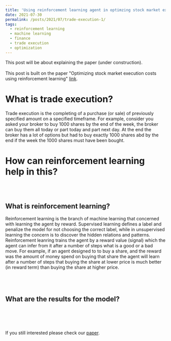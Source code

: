 ```yaml
---
title: 'Using reinforcement learning agent in optimzing stock market execution costs'
date: 2021-07-30
permalink: /posts/2021/07/trade-execution-1/
tags:
  - reinforcement learning
  - machine learning
  - finance
  - trade execution
  - optimization
---
```


This post will be about explaining the paper (under construction). <br> <br>
This post is built on the paper "Optimizing stock market execution costs using reinforcement learning" [link](http://abdulrahman93.github.io/files/Optimizing-stock-Ahmed.pdf).

What is trade execution?
======
Trade execution is the completing of a purchase (or sale) of previously specified amount on a specified timeframe. For example, consider you asked your broker to buy 1000 shares by the end of the week, the broker can buy them all today or part today and part next day. At the end the broker has a lot of options but had to buy exactly 1000 shares abd by the end if the week the 1000 shares must have been bought.


How can reinforcement learning help in this?
======
<br><br>
What is reinforcement learning?
------
Reinforcement learning is the branch of machine learning that concerned with learning the agent by reward. Supervised learning defines a label and penalize the model for not choosing the correct label, while in unsupervised learning the concern is to discover the hidden relations and patterns. Reinforcement leanring trains the agent by a reward value (signal) which the agent can infer from it after a number of steps what is a good or a bad move. For example, if an agent designed to to buy a share, and the reward was the amount of money spend on buying that share the agent will learn after a number of steps that buying the share at lower price is much better (in reward term) than buying the share at higher price.


<br><br>
What are the results for the model?
------

<br><br>
<br><br>
If you still interested please check our [paper](http://abdulrahman93.github.io/files/Optimizing-stock-Ahmed.pdf).
